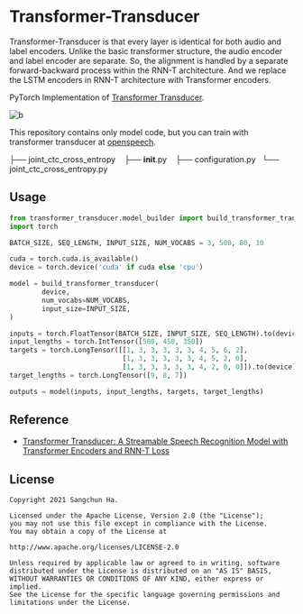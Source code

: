 # Transformer-Transducer
Transformer-Transducer is that every layer is identical for both audio and label encoders.
Unlike the basic transformer structure, the audio encoder and label encoder are separate.
So, the alignment is handled by a separate forward-backward process within the RNN-T architecture.
And we replace the LSTM encoders in RNN-T architecture with Transformer encoders.

PyTorch Implementation of [Transformer Transducer](https://arxiv.org/abs/2002.02562).


![b](https://user-images.githubusercontent.com/54731898/108169684-6156ff80-713c-11eb-9469-80820d91c365.PNG)   

This repository contains only model code, but you can train with transformer transducer at [openspeech](https://github.com/sooftware/openspeech).

  
├── joint_ctc_cross_entropy
      ├── __init__.py
      ├── configuration.py
      └── joint_ctc_cross_entropy.py
        
## Usage
```python
from transformer_transducer.model_builder import build_transformer_transducer
import torch

BATCH_SIZE, SEQ_LENGTH, INPUT_SIZE, NUM_VOCABS = 3, 500, 80, 10

cuda = torch.cuda.is_available()
device = torch.device('cuda' if cuda else 'cpu')

model = build_transformer_transducer(
        device,
        num_vocabs=NUM_VOCABS,
        input_size=INPUT_SIZE,
)

inputs = torch.FloatTensor(BATCH_SIZE, INPUT_SIZE, SEQ_LENGTH).to(device)
input_lengths = torch.IntTensor([500, 450, 350])
targets = torch.LongTensor([[1, 3, 3, 3, 3, 3, 4, 5, 6, 2],
                            [1, 3, 3, 3, 3, 3, 4, 5, 2, 0],
                            [1, 3, 3, 3, 3, 3, 4, 2, 0, 0]]).to(device)
target_lengths = torch.LongTensor([9, 8, 7])

outputs = model(inputs, input_lengths, targets, target_lengths)
```

## Reference
- [Transformer Transducer: A Streamable Speech Recognition Model with Transformer Encoders and RNN-T Loss](https://arxiv.org/abs/2002.02562)  
  
## License
```
Copyright 2021 Sangchun Ha.

Licensed under the Apache License, Version 2.0 (the "License");
you may not use this file except in compliance with the License.
You may obtain a copy of the License at

http://www.apache.org/licenses/LICENSE-2.0

Unless required by applicable law or agreed to in writing, software
distributed under the License is distributed on an "AS IS" BASIS,
WITHOUT WARRANTIES OR CONDITIONS OF ANY KIND, either express or implied.
See the License for the specific language governing permissions and
limitations under the License.
```  

